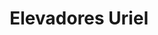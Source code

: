 ---
title: "Elevadores Uriel"
url: /nezahualcoyotl/elevadores-uriel/
shop: reparación de automóviles
---
